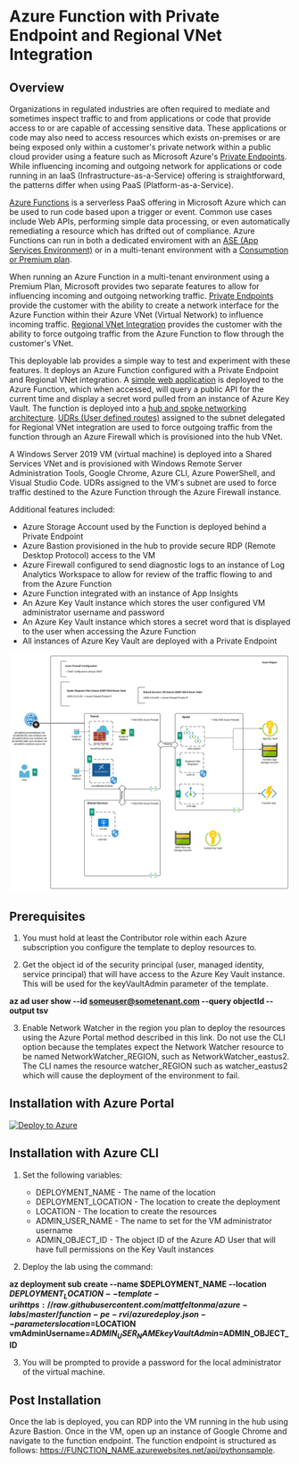 # Azure Function with Private Endpoint and Regional VNet Integration

## Overview
Organizations in regulated industries are often required to mediate and sometimes inspect traffic to and from applications or code that provide access to or are capable of accessing sensitive data. These applications or code may also need to access resources which exists on-premises or are being exposed only within a customer's private network within a public cloud provider using a feature such as Microsoft Azure's [Private Endpoints](https://docs.microsoft.com/en-us/azure/private-link/private-endpoint-overview). While influencing incoming and outgoing network for applications or code running in an IaaS (Infrastructure-as-a-Service) offering is straightforward, the patterns differ when using PaaS (Platform-as-a-Service).

[Azure Functions](https://docs.microsoft.com/en-us/azure/azure-functions/) is a serverless PaaS offering in Microsoft Azure which can be used to run code based upon a trigger or event. Common use cases include Web APIs, performing simple data processing, or even automatically remediating a resource which has drifted out of compliance. Azure Functions can run in both a dedicated enviroment with an [ASE (App Services Environment)](https://docs.microsoft.com/en-us/azure/app-service/environment/) or in a multi-tenant environment with a [Consumption or Premium plan](https://docs.microsoft.com/en-us/azure/azure-functions/functions-scale#overview-of-plans).

When running an Azure Function in a multi-tenant environment using a Premium Plan, Microsoft provides two separate features to allow for influencing incoming and outgoing networking traffic. [Private Endpoints](https://docs.microsoft.com/en-us/azure/private-link/private-endpoint-overview) provide the customer with the ability to create a network interface for the Azure Function within their Azure VNet (Virtual Network) to influence incoming traffic. [Regional VNet Integration](https://docs.microsoft.com/en-us/azure/app-service/web-sites-integrate-with-vnet#regional-vnet-integration) provides the customer with the ability to force outgoing traffic from the Azure Function to flow through the customer's VNet.

This deployable lab provides a simple way to test and experiment with these features. It deploys an Azure Function configured with a Private Endpoint and Regional VNet integration. A [simple web application](https://github.com/mattfeltonma/azure-function-example) is deployed to the Azure Function, which when accessed, will query a public API for the current time and display a secret word pulled from an instance of Azure Key Vault. The function is deployed into a [hub and spoke networking architecture](https://docs.microsoft.com/en-us/azure/architecture/reference-architectures/hybrid-networking/hub-spoke?tabs=cli). [UDRs (User defined routes)](https://docs.microsoft.com/en-us/azure/virtual-network/virtual-networks-udr-overview#user-defined) assigned to the subnet delegated for Regional VNet integration are used to force outgoing traffic from the function through an Azure Firewall which is provisioned into the hub VNet.

A Windows Server 2019 VM (virtual machine) is deployed into a Shared Services VNet and is provisioned with Windows Remote Server Administration Tools, Google Chrome, Azure CLI, Azure PowerShell, and Visual Studio Code. UDRs assigned to the VM's subnet are used to force traffic destined to the Azure Function through the Azure Firewall instance.

Additional features included:

* Azure Storage Account used by the Function is deployed behind a Private Endpoint
* Azure Bastion provisioned in the hub to provide secure RDP (Remote Desktop Protocol) access to the VM
* Azure Firewall configured to send diagnostic logs to an instance of Log Analytics Workspace to allow for review of the traffic flowing to and from the Azure Function
* Azure Function integrated with an instance of App Insights
* An Azure Key Vault instance which stores the user configured VM administrator username and password
* An Azure Key Vault instance which stores a secret word that is displayed to the user when accessing the Azure Function
* All instances of Azure Key Vault are deployed with a Private Endpoint

![lab image](images/lab_image.svg)

## Prerequisites
1. You must hold at least the Contributor role within each Azure subscription you configure the template to deploy resources to.

2. Get the object id of the security principal (user, managed identity, service principal) that will have access to the Azure Key Vault instance. This will be used for the keyVaultAdmin parameter of the template.

**az ad user show --id someuser@sometenant.com --query objectId --output tsv**

3. Enable Network Watcher in the region you plan to deploy the resources using the Azure Portal method described in this link. Do not use the CLI option because the templates expect the Network Watcher resource to be named NetworkWatcher_REGION, such as NetworkWatcher_eastus2. The CLI names the resource watcher_REGION such as watcher_eastus2 which will cause the deployment of the environment to fail.

## Installation with Azure Portal

[![Deploy to Azure](https://aka.ms/deploytoazurebutton)](https://portal.azure.com/#create/Microsoft.Template/uri/https%3A%2F%2Fraw.githubusercontent.com%2Fmattfeltonma%2Fazure-labs%2Fmaster%2Ffunction-pe-rvi%2Fazuredeploy.json)

## Installation with Azure CLI
1. Set the following variables:
   * DEPLOYMENT_NAME - The name of the location
   * DEPLOYMENT_LOCATION - The location to create the deployment
   * LOCATION - The location to create the resources
   * ADMIN_USER_NAME - The name to set for the VM administrator username
   * ADMIN_OBJECT_ID - The object ID of the Azure AD User that will have full permissions on the Key Vault instances

2. Deploy the lab using the command: 

**az deployment sub create --name $DEPLOYMENT_NAME --location $DEPLOYMENT_LOCATION --template-uri https://raw.githubusercontent.com/mattfeltonma/azure-labs/master/function-pe-rvi/azuredeploy.json --parameters location=$LOCATION vmAdminUsername=$ADMIN_USER_NAME keyVaultAdmin=$ADMIN_OBJECT_ID**

3.  You will be prompted to provide a password for the local administrator of the virtual machine.

## Post Installation
Once the lab is deployed, you can RDP into the VM running in the hub using Azure Bastion. Once in the VM, open up an instance of Google Chrome and navigate to the function endpoint. The function endpoint is structured as follows: https://FUNCTION_NAME.azurewebsites.net/api/pythonsample.


